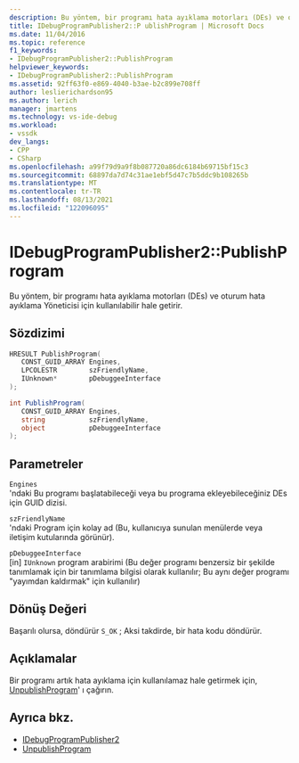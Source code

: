 ```yaml
---
description: Bu yöntem, bir programı hata ayıklama motorları (DEs) ve oturum hata ayıklama Yöneticisi için kullanılabilir hale getirir.
title: IDebugProgramPublisher2::P ublishProgram | Microsoft Docs
ms.date: 11/04/2016
ms.topic: reference
f1_keywords:
- IDebugProgramPublisher2::PublishProgram
helpviewer_keywords:
- IDebugProgramPublisher2::PublishProgram
ms.assetid: 92ff63f0-e869-4040-b3ae-b2c899e708ff
author: leslierichardson95
ms.author: lerich
manager: jmartens
ms.technology: vs-ide-debug
ms.workload:
- vssdk
dev_langs:
- CPP
- CSharp
ms.openlocfilehash: a99f79d9a9f8b087720a86dc6184b69715bf15c3
ms.sourcegitcommit: 68897da7d74c31ae1ebf5d47c7b5ddc9b108265b
ms.translationtype: MT
ms.contentlocale: tr-TR
ms.lasthandoff: 08/13/2021
ms.locfileid: "122096095"
---
```

# <a name="idebugprogrampublisher2publishprogram"></a>IDebugProgramPublisher2::PublishProgram
Bu yöntem, bir programı hata ayıklama motorları (DEs) ve oturum hata ayıklama Yöneticisi için kullanılabilir hale getirir.

## <a name="syntax"></a>Sözdizimi

```cpp
HRESULT PublishProgram(
   CONST_GUID_ARRAY Engines,
   LPCOLESTR        szFriendlyName,
   IUnknown*        pDebuggeeInterface
);
```

```csharp
int PublishProgram(
   CONST_GUID_ARRAY Engines,
   string           szFriendlyName,
   object           pDebuggeeInterface
);
```

## <a name="parameters"></a>Parametreler
`Engines`\
'ndaki Bu programı başlatabileceği veya bu programa ekleyebileceğiniz DEs için GUID dizisi.

`szFriendlyName`\
'ndaki Program için kolay ad (Bu, kullanıcıya sunulan menülerde veya iletişim kutularında görünür).

`pDebuggeeInterface`\
[in] `IUnknown` program arabirimi (Bu değer programı benzersiz bir şekilde tanımlamak için bir tanımlama bilgisi olarak kullanılır; Bu aynı değer programı "yayımdan kaldırmak" için kullanılır)

## <a name="return-value"></a>Dönüş Değeri
 Başarılı olursa, döndürür `S_OK` ; Aksi takdirde, bir hata kodu döndürür.

## <a name="remarks"></a>Açıklamalar
 Bir programı artık hata ayıklama için kullanılamaz hale getirmek için, [UnpublishProgram](../../../extensibility/debugger/reference/idebugprogrampublisher2-unpublishprogram.md)' ı çağırın.

## <a name="see-also"></a>Ayrıca bkz.
- [IDebugProgramPublisher2](../../../extensibility/debugger/reference/idebugprogrampublisher2.md)
- [UnpublishProgram](../../../extensibility/debugger/reference/idebugprogrampublisher2-unpublishprogram.md)
